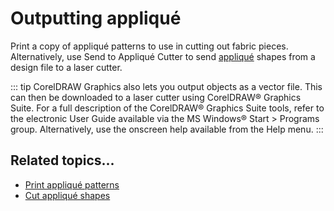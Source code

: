 # Outputting appliqué

Print a copy of appliqué patterns to use in cutting out fabric pieces. Alternatively, use Send to Appliqué Cutter to send [appliqué](../../glossary/glossary#applique) shapes from a design file to a laser cutter.

::: tip
CorelDRAW Graphics also lets you output objects as a vector file. This can then be downloaded to a laser cutter using CorelDRAW® Graphics Suite. For a full description of the CorelDRAW® Graphics Suite tools, refer to the electronic User Guide available via the MS Windows® Start > Programs group. Alternatively, use the onscreen help available from the Help menu.
:::

## Related topics...

- [Print appliqué patterns](../export/Print_appliqué_patterns)
- [Cut appliqué shapes](../export/Cut_appliqué_shapes)
